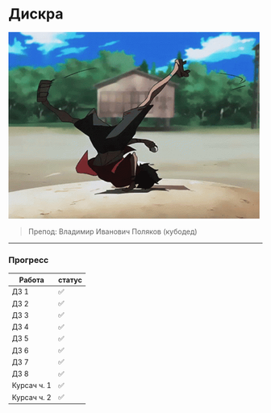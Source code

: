 # Дискра
![gif](https://github.com/bilyardvmetro/ITMO-System-Application-Software/blob/main/gifs/DiscreteMathReadme.gif)

> Препод: Владимир Иванович Поляков (кубодед)

---

### Прогресс
| Работа | статус 			  |
| ------ | ------------------ |
|  ДЗ 1  | :white_check_mark: |
|  ДЗ 2  | :white_check_mark: |
|  ДЗ 3  | :white_check_mark: | 
|  ДЗ 4  | :white_check_mark: |
|  ДЗ 5  | :white_check_mark: |
|  ДЗ 6  | :white_check_mark: |
|  ДЗ 7  | :white_check_mark: |
|  ДЗ 8  | :white_check_mark: |
|  Курсач ч. 1  | :white_check_mark: |
|  Курсач ч. 2  | :white_check_mark: |
